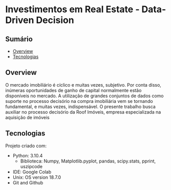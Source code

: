 # Investimentos em Real Estate - Data-Driven Decision

## Sumário
* [Overview](#overview)
* [Tecnologias](#tecnologias)

## Overview
O mercado imobiliário é cíclico e muitas vezes, subjetivo. Por conta disso, inúmeras oportunidades de ganho de capital normalmente estão disponíveis no mercado. A utilização de grandes conjuntos de dados como suporte no processo decisório na compra imobiliária vem se tornando fundamental, e muitas vezes, indispensável. O presente trabalho busca auxiliar no processo decisório da Roof Imóveis, empresa especializada na aquisição de imóveis
	
## Tecnologias
Projeto criado com:
* Python: 3.10.4
  * Biblioteca: Numpy, Matplotlib.pyplot, pandas, scipy.stats, pprint, uszipcode
* IDE: Google Colab
* Unix: OS version 18.7.0
* Git and Github



